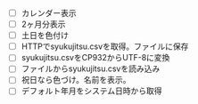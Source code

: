-[ ] カレンダー表示
-[ ] 2ヶ月分表示
-[ ] 土日を色付け
-[ ] HTTPでsyukujitsu.csvを取得。ファイルに保存
-[ ] syukujitsu.csvをCP932からUTF-8に変換
-[ ] ファイルからsyukujitsu.csvを読み込み
-[ ] 祝日なら色づけ。名前を表示。
-[ ] デフォルト年月をシステム日時から取得
